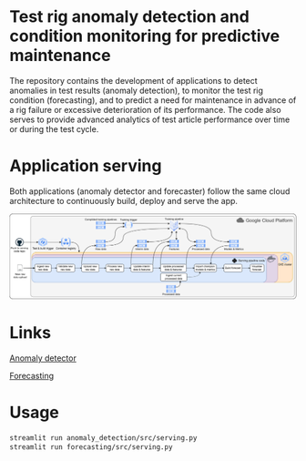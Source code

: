 # Test rig anomaly detection and condition monitoring for predictive maintenance 

The repository contains the development of applications to detect anomalies in test results (anomaly detection), to monitor the test rig condition (forecasting), and to predict a need for maintenance in advance of a rig failure or excessive deterioration of its performance. The code also serves to provide advanced analytics of test article performance over time or during the test cycle.

# Application serving

Both applications (anomaly detector and forecaster) follow the same cloud architecture to continuously build, deploy and serve the app.

![App serving architecture](https://github.com/ivanokhotnikov/test_rig_serving/blob/master/images/serving.png?raw=True)

# Links

[Anomaly detector](https://34.105.255.15:80/)

[Forecasting](https://35.242.138.174:80/)

# Usage

```
streamlit run anomaly_detection/src/serving.py
streamlit run forecasting/src/serving.py
```